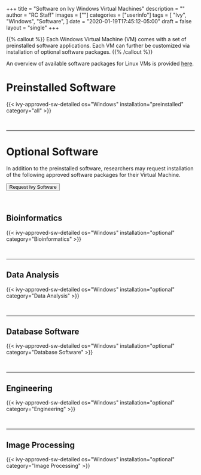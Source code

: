 +++
title = "Software on Ivy Windows Virtual Machines"
description = ""
author = "RC Staff"
images = [""]
categories = ["userinfo"]
tags = [
    "Ivy", 
    "Windows",
    "Software",
]
date = "2020-01-19T17:45:12-05:00"
draft = false
layout = "single"
+++

{{% callout %}}
Each Windows Virtual Machine (VM) comes with a set of preinstalled software applications.  Each VM can further be customized via installation of optional software packages.
{{% /callout %}}

An overview of available software packages for Linux VMs is provided [here](/userinfo/ivy/ivy-linux-sw/overview).


# Preinstalled Software 

{{< ivy-approved-sw-detailed os="Windows" installation="preinstalled" category="all" >}}

<br>

- - -

# Optional Software

In addition to the preinstalled software, researchers may request installation of the following approved software packages for their Virtual Machine.

[<button class="btn btn-success">Request Ivy Software</button>](https://www.rc.virginia.edu/form/support-request)

<br>

## Bioinformatics

{{< ivy-approved-sw-detailed os="Windows" installation="optional" category="Bioinformatics" >}}

<br>

- - -

## Data Analysis

{{< ivy-approved-sw-detailed os="Windows" installation="optional" category="Data Analysis" >}}

<br>

- - -

## Database Software

{{< ivy-approved-sw-detailed os="Windows" installation="optional" category="Database Software" >}}

<br>

- - -

## Engineering

{{< ivy-approved-sw-detailed os="Windows" installation="optional" category="Engineering" >}}

<br>

- - -

## Image Processing

{{< ivy-approved-sw-detailed os="Windows" installation="optional" category="Image Processing" >}}
